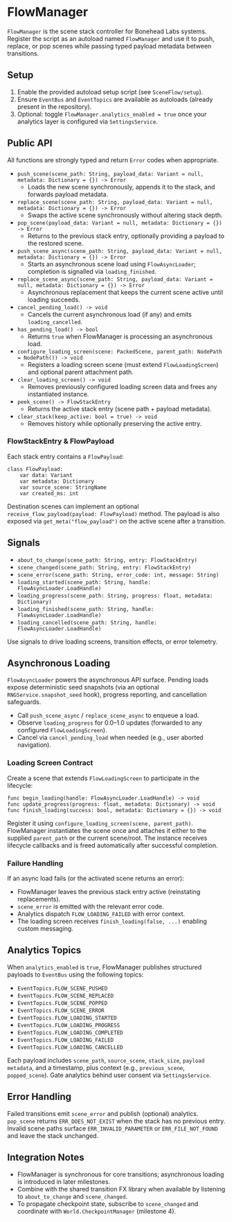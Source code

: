 # FlowManager

`FlowManager` is the scene stack controller for Bonehead Labs systems. Register the script as an autoload named `FlowManager` and use it to push, replace, or pop scenes while passing typed payload metadata between transitions.

## Setup

1. Enable the provided autoload setup script (see `SceneFlow/setup`).
2. Ensure `EventBus` and `EventTopics` are available as autoloads (already present in the repository).
3. Optional: toggle `FlowManager.analytics_enabled = true` once your analytics layer is configured via `SettingsService`.

## Public API

All functions are strongly typed and return `Error` codes when appropriate.

- `push_scene(scene_path: String, payload_data: Variant = null, metadata: Dictionary = {}) -> Error`
  - Loads the new scene synchronously, appends it to the stack, and forwards payload metadata.
- `replace_scene(scene_path: String, payload_data: Variant = null, metadata: Dictionary = {}) -> Error`
  - Swaps the active scene synchronously without altering stack depth.
- `pop_scene(payload_data: Variant = null, metadata: Dictionary = {}) -> Error`
  - Returns to the previous stack entry, optionally providing a payload to the restored scene.
- `push_scene_async(scene_path: String, payload_data: Variant = null, metadata: Dictionary = {}) -> Error`
  - Starts an asynchronous scene load using `FlowAsyncLoader`; completion is signalled via `loading_finished`.
- `replace_scene_async(scene_path: String, payload_data: Variant = null, metadata: Dictionary = {}) -> Error`
  - Asynchronous replacement that keeps the current scene active until loading succeeds.
- `cancel_pending_load() -> void`
  - Cancels the current asynchronous load (if any) and emits `loading_cancelled`.
- `has_pending_load() -> bool`
  - Returns `true` when FlowManager is processing an asynchronous load.
- `configure_loading_screen(scene: PackedScene, parent_path: NodePath = NodePath()) -> void`
  - Registers a loading screen scene (must extend `FlowLoadingScreen`) and optional parent attachment path.
- `clear_loading_screen() -> void`
  - Removes previously configured loading screen data and frees any instantiated instance.
- `peek_scene() -> FlowStackEntry`
  - Returns the active stack entry (scene path + payload metadata).
- `clear_stack(keep_active: bool = true) -> void`
  - Removes history while optionally preserving the active entry.

### FlowStackEntry & FlowPayload

Each stack entry contains a `FlowPayload`:

```gdscript
class FlowPayload:
    var data: Variant
    var metadata: Dictionary
    var source_scene: StringName
    var created_ms: int
```

Destination scenes can implement an optional `receive_flow_payload(payload: FlowPayload)` method. The payload is also exposed via `get_meta("flow_payload")` on the active scene after a transition.

## Signals

- `about_to_change(scene_path: String, entry: FlowStackEntry)`
- `scene_changed(scene_path: String, entry: FlowStackEntry)`
- `scene_error(scene_path: String, error_code: int, message: String)`
- `loading_started(scene_path: String, handle: FlowAsyncLoader.LoadHandle)`
- `loading_progress(scene_path: String, progress: float, metadata: Dictionary)`
- `loading_finished(scene_path: String, handle: FlowAsyncLoader.LoadHandle)`
- `loading_cancelled(scene_path: String, handle: FlowAsyncLoader.LoadHandle)`

Use signals to drive loading screens, transition effects, or error telemetry.

## Asynchronous Loading

`FlowAsyncLoader` powers the asynchronous API surface. Pending loads expose deterministic seed snapshots (via an optional `RNGService.snapshot_seed` hook), progress reporting, and cancellation safeguards.

- Call `push_scene_async` / `replace_scene_async` to enqueue a load.
- Observe `loading_progress` for 0.0–1.0 updates (forwarded to any configured `FlowLoadingScreen`).
- Cancel via `cancel_pending_load` when needed (e.g., user aborted navigation).

### Loading Screen Contract

Create a scene that extends `FlowLoadingScreen` to participate in the lifecycle:

```gdscript
func begin_loading(handle: FlowAsyncLoader.LoadHandle) -> void
func update_progress(progress: float, metadata: Dictionary) -> void
func finish_loading(success: bool, metadata: Dictionary = {}) -> void
```

Register it using `configure_loading_screen(scene, parent_path)`. FlowManager instantiates the scene once and attaches it either to the supplied `parent_path` or the current scene/root. The instance receives lifecycle callbacks and is freed automatically after successful completion.

### Failure Handling

If an async load fails (or the activated scene returns an error):

- FlowManager leaves the previous stack entry active (reinstating replacements).
- `scene_error` is emitted with the relevant error code.
- Analytics dispatch `FLOW_LOADING_FAILED` with error context.
- The loading screen receives `finish_loading(false, ...)` enabling custom messaging.

## Analytics Topics

When `analytics_enabled` is `true`, FlowManager publishes structured payloads to `EventBus` using the following topics:

- `EventTopics.FLOW_SCENE_PUSHED`
- `EventTopics.FLOW_SCENE_REPLACED`
- `EventTopics.FLOW_SCENE_POPPED`
- `EventTopics.FLOW_SCENE_ERROR`
- `EventTopics.FLOW_LOADING_STARTED`
- `EventTopics.FLOW_LOADING_PROGRESS`
- `EventTopics.FLOW_LOADING_COMPLETED`
- `EventTopics.FLOW_LOADING_FAILED`
- `EventTopics.FLOW_LOADING_CANCELLED`

Each payload includes `scene_path`, `source_scene`, `stack_size`, `payload metadata`, and a timestamp, plus context (e.g., `previous_scene`, `popped_scene`). Gate analytics behind user consent via `SettingsService`.

## Error Handling

Failed transitions emit `scene_error` and publish (optional) analytics. `pop_scene` returns `ERR_DOES_NOT_EXIST` when the stack has no previous entry. Invalid scene paths surface `ERR_INVALID_PARAMETER` or `ERR_FILE_NOT_FOUND` and leave the stack unchanged.

## Integration Notes

- FlowManager is synchronous for core transitions; asynchronous loading is introduced in later milestones.
- Combine with the shared transition FX library when available by listening to `about_to_change` and `scene_changed`.
- To propagate checkpoint state, subscribe to `scene_changed` and coordinate with `World.CheckpointManager` (milestone 4).
